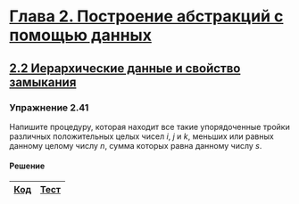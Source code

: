 # [Глава 2. Построение абстракций с помощью данных](index.md#Глава-2-Построение-абстракций-с-помощью-данных)
## [2.2 Иерархические данные и свойство замыкания](index.md#22-Иерархические-данные-и-свойство-замыкания)

### Упражнение 2.41
Напишите процедуру, которая находит все такие упорядоченные тройки различных
положительных целых чисел _i_, _j_ и _k_, меньших или равных данному целому
числу _n_, сумма которых равна данному числу _s_.

#### Решение
[Код](../../src/chapter02/exercise_2_41.rkt) | [Тест](../../test/chapter02/test_exercise_2_41.rkt)
--- | ---
